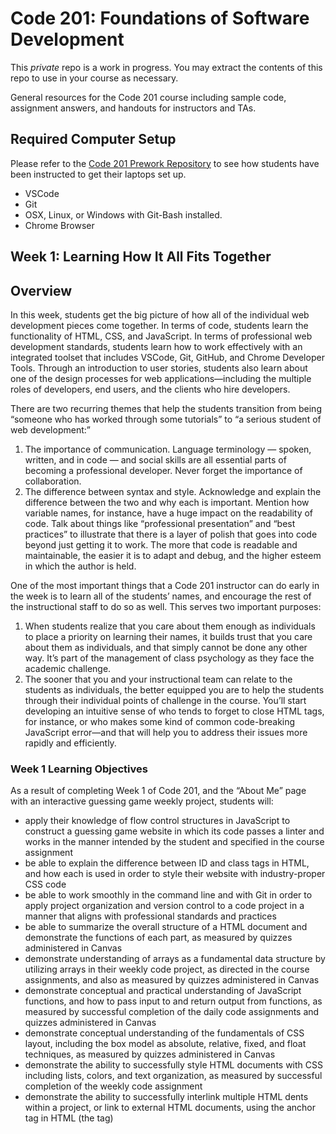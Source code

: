 # Code 201: Foundations of Software Development

This *private* repo is a work in progress. You may extract the contents of this repo to use in your course as necessary.

General resources for the Code 201 course including sample code, assignment answers, and handouts for instructors and TAs.

## Required Computer Setup

Please refer to the [Code 201 Prework Repository](https://github.com/codefellows/code-201-prework) to see how students have been instructed to get their laptops set up.

* VSCode
* Git
* OSX, Linux, or Windows with Git-Bash installed.
* Chrome Browser

## Week 1: Learning How It All Fits Together

## Overview

In this week, students get the big picture of how all of the individual web development pieces come together. In terms of code, students learn the functionality of HTML, CSS, and JavaScript. In terms of professional web development standards, students learn how to work effectively with an integrated toolset that includes VSCode, Git, GitHub, and Chrome Developer Tools. Through an introduction to user stories, students also learn about one of the design processes for web applications—including the multiple roles of developers, end users, and the clients who hire developers.

There are two recurring themes that help the students transition from being “someone who has worked through some tutorials” to “a serious student of web development:”

1. The importance of communication. Language terminology — spoken, written, and in code — and social skills are all essential parts of becoming a professional developer. Never forget the importance of collaboration.
1. The difference between syntax and style. Acknowledge and explain the difference between the two and why each is important. Mention how variable names, for instance, have a huge impact on the readability of code. Talk about things like “professional presentation” and “best practices” to illustrate that there is a layer of polish that goes into code beyond just getting it to work. The more that code is readable and maintainable, the easier it is to adapt and debug, and the higher esteem in which the author is held.

One of the most important things that a Code 201 instructor can do early in the week is to learn all of the students’ names, and encourage the rest of the instructional staff to do so as well. This serves two important purposes:

1. When students realize that you care about them enough as individuals to place a priority on learning their names, it builds trust that you care about them as individuals, and that simply cannot be done any other way. It’s part of the management of class psychology as they face the academic challenge.
1. The sooner that you and your instructional team can relate to the students as individuals, the better equipped you are to help the students through their individual points of challenge in the course. You’ll start developing an intuitive sense of who tends to forget to close HTML tags, for instance, or who makes some kind of common code-breaking JavaScript error—and that will help you to address their issues more rapidly and efficiently.

### Week 1 Learning Objectives

As a result of completing Week 1 of Code 201, and the “About Me” page with an interactive guessing game weekly project, students will:

* apply their knowledge of flow control structures in JavaScript to construct a guessing game website in which its code passes a linter and works in the manner intended by the student and specified in the course assignment
* be able to explain the difference between ID and class tags in HTML, and how each is used in order to style their website with industry-proper CSS code
* be able to work smoothly in the command line and with Git in order to apply project organization and version control to a code project in a manner that aligns with professional standards and practices
* be able to summarize the overall structure of a HTML document and demonstrate the functions of each part, as measured by quizzes administered in Canvas
* demonstrate understanding of arrays as a fundamental data structure by utilizing arrays in their weekly code project, as directed in the course assignments, and also as measured by quizzes administered in Canvas
* demonstrate conceptual and practical understanding of JavaScript functions, and how to pass input to and return output from functions, as measured by successful completion of the daily code assignments and quizzes administered in Canvas
* demonstrate conceptual understanding of the fundamentals of CSS layout, including the box model as absolute, relative, fixed, and float techniques, as measured by quizzes administered in Canvas
* demonstrate the ability to successfully style HTML documents with CSS including lists, colors, and text organization, as measured by successful completion of the weekly code assignment
* demonstrate the ability to successfully interlink multiple HTML dents within a project, or link to external HTML documents, using the anchor tag in HTML (the <a> tag)
